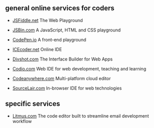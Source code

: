 ## general online services for coders 
- [JSFiddle.net](https://JSFiddle.net)
    The Web Playground

- [JSBin.com](https://JSBin.com)
    A JavaScript, HTML and CSS playground

- [CodePen.io](https://CodePen.io)
    A front-end playground

- [ICEcoder.net](https://ICEcoder.net)
    Online IDE

- [Divshot.com](https://Divshot.com)
    The Interface Builder for Web Apps

- [Codio.com](https://Codio.com)
    Web IDE for web development, teaching and learning

- [Codeanywhere.com](https://Codeanywhere.com)
    Multi-platform cloud editor

- [SourceLair.com](https://SourceLair.com)
    In-browser IDE for web technologies

## specific services 
- [Litmus.com](https://litmus.com/email-testing) 
    The code editor built to streamline email development workflow

